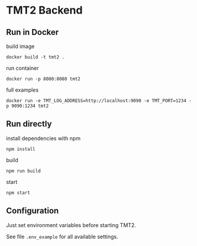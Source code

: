 # TMT2 Backend

## Run in Docker

build image

    docker build -t tmt2 .

run container
    
    docker run -p 8080:8080 tmt2

full examples

    docker run -e TMT_LOG_ADDRESS=http://localhost:9090 -e TMT_PORT=1234 -p 9090:1234 tmt2

## Run directly

install dependencies with npm

    npm install

build

    npm run build

start

    npm start

## Configuration

Just set environment variables before starting TMT2.

See file `.env_example` for all available settings.
